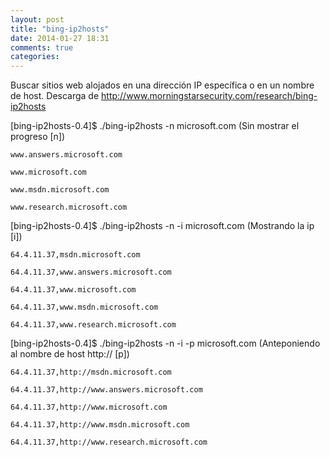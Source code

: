 ```yaml
---
layout: post
title: "bing-ip2hosts"
date: 2014-01-27 18:31
comments: true
categories: 
---
```

Buscar sitios web alojados en una dirección IP específica o en un nombre de host. Descarga de <http://www.morningstarsecurity.com/research/bing-ip2hosts>

[bing-ip2hosts-0.4]$ ./bing-ip2hosts -n microsoft.com (Sin mostrar el progreso [n])

	www.answers.microsoft.com

	www.microsoft.com

	www.msdn.microsoft.com

	www.research.microsoft.com

[bing-ip2hosts-0.4]$ ./bing-ip2hosts -n -i microsoft.com (Mostrando la ip [i])

	64.4.11.37,msdn.microsoft.com

	64.4.11.37,www.answers.microsoft.com

	64.4.11.37,www.microsoft.com

	64.4.11.37,www.msdn.microsoft.com

	64.4.11.37,www.research.microsoft.com

[bing-ip2hosts-0.4]$ ./bing-ip2hosts -n -i -p microsoft.com (Anteponiendo al nombre de host http:// [p])

	64.4.11.37,http://msdn.microsoft.com

	64.4.11.37,http://www.answers.microsoft.com

	64.4.11.37,http://www.microsoft.com

	64.4.11.37,http://www.msdn.microsoft.com

	64.4.11.37,http://www.research.microsoft.com

